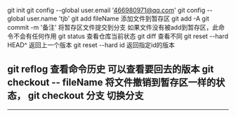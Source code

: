 git init
git config --global user.email '466980971@qq.com'
git config --global user.name 'tjb'
git add fileName   添加文件到暂存区
git add -A
git commit -m '备注'  将暂存区文件提交到分支   如果文件没有被add到暂存区，此命令不会有任何作用
git status   查看仓库当前状态
git diff 查看不同
git reset --hard HEAD^    返回上一个版本
git reset --hard id       返回指定id的版本

git reflog    查看命令历史  可以查看要回去的版本
git checkout -- fileName    将文件撤销到暂存区一样的状态，
git checkout 分支         切换分支
----------------------------
-------------------------
